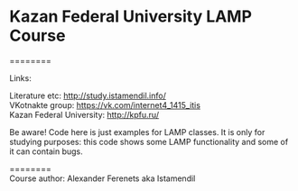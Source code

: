 # Kazan Federal University LAMP Course
========  
  
Links:  
  
Literature etc: http://study.istamendil.info/  
VKotnakte group: https://vk.com/internet4_1415_itis  
Kazan Federal University: http://kpfu.ru/  
  
  
Be aware! Code here is just examples for LAMP classes. It is only for studying purposes: this code shows some LAMP functionality and some of it can contain bugs.  
  
========  
Course author: Alexander Ferenets aka Istamendil
